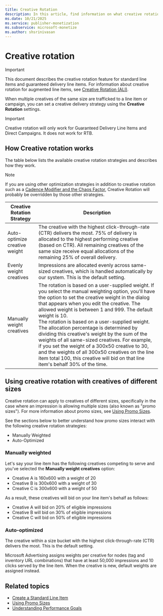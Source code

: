 ```yaml
---
title: Creative Rotation
description: In this article, find information on what creative rotation is and how it works for standard line items and guaranteed delivery line items.
ms.date: 10/21/2025
ms.service: publisher-monetization
ms.subservice: microsoft-monetize
ms.author: shsrinivasan
---
```


# Creative rotation

> [!IMPORTANT]
> This document describes the creative rotation feature for standard line items and guaranteed delivery line items. For information about creative rotation for augmented line items, see [Creative Rotation (ALI)](creative-rotation-ali.md).

When multiple creatives of the same size are trafficked to a line item or campaign, you can set a creative delivery strategy using the **Creative Rotation** settings.

> [!IMPORTANT]
> Creative rotation will only work for Guaranteed Delivery Line Items and Direct Campaigns. It does not work for RTB.

## How Creative rotation works

The table below lists the available creative rotation strategies and describes how they work.

> [!NOTE]
> If you are using other optimization strategies in addition to creative rotation such as a [Cadence Modifier and the Chaos Factor](cadence-modifier-and-the-chaos-factor.md), Creative Rotation will probably be overridden by those other strategies.

| Creative Rotation Strategy | Description |
|---|---|
| Auto-optimize creative weight | The creative with the highest click-through-rate (CTR) delivers the most. 75% of delivery is allocated to the highest performing creative (based on CTR). All remaining creatives of the same size receive equal allocations of the remaining 25% of overall delivery. |
| Evenly weight creatives | Impressions are allocated evenly across same-sized creatives, which is handled automatically by our system. This is the default setting. |
| Manually weight creatives | The rotation is based on a user-supplied weight. If you select the manual weighting option, you'll have the option to set the creative weight in the dialog that appears when you edit the creative. The allowed weight is between 1 and 999. The default weight is 10. <br> The rotation is based on a user-supplied weight. The allocation percentage is determined by dividing this creative's weight by the sum of the weights of all same-sized creatives. For example, if you set the weight of a 300x50 creative to 30, and the weights of all 300x50 creatives on the line item total 100, this creative will bid on that line item's behalf 30% of the time. |

## Using creative rotation with creatives of different sizes

Creative rotation can apply to creatives of different sizes, specifically in the case where an impression is allowing multiple sizes (also known as "promo sizes"). For more information about promo sizes, see [Using Promo Sizes](using-promo-sizes.md).

See the sections below to better understand how promo sizes interact with the following creative rotation strategies:

- Manually Weighted
- Auto-Optimized

### Manually weighted

Let's say your line item has the following creatives competing to serve and you've selected the **Manually weight creatives** option:

- Creative A is 160x600 with a weight of 20
- Creative B is 300x600 with a weight of 30
- Creative C is 300x600 with a weight of 50

As a result, these creatives will bid on your line item's behalf as follows:

- Creative A will bid on 20% of eligible impressions
- Creative B will bid on 30% of eligible impressions
- Creative C will bid on 50% of eligible impressions

### Auto-optimized

The creative within a size bucket with the highest click-through-rate (CTR) delivers the most. This is the default setting.

Microsoft Advertising assigns weights per creative for nodes (tag and inventory URL combinations) that have at least 50,000 impressions and 10 clicks served by the line item. When the creative is new, default weights are assigned instead.

## Related topics

- [Create a Standard Line Item](create-a-standard-line-item.md)
- [Using Promo Sizes](using-promo-sizes.md)
- [Understanding Performance Goals](understanding-performance-goals.md)
